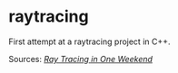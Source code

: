 # raytracing
First attempt at a raytracing project in C++.


Sources:
[_Ray Tracing in One Weekend_](https://raytracing.github.io/books/RayTracingInOneWeekend.html)
